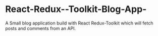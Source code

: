 # React-Redux--Toolkit-Blog-App-
A Small blog application build with React Redux-Toolkit which will fetch posts and comments from an API.
